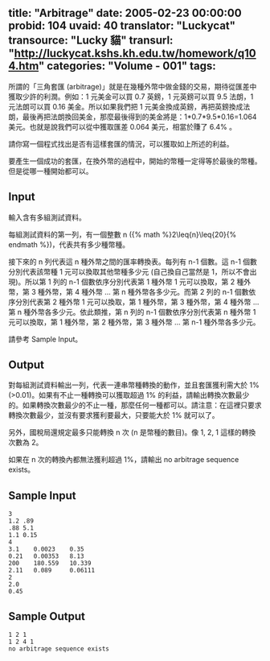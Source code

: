 title: "Arbitrage"
date: 2005-02-23 00:00:00
probid: 104
uvaid: 40
translator: "Luckycat"
transource: "Lucky 貓"
transurl: "http://luckycat.kshs.kh.edu.tw/homework/q104.htm"
categories: "Volume - 001"
tags:
---

所謂的「三角套匯 (arbitrage)」就是在幾種外幣中做金錢的交易，期待從匯差中獲取少許的利潤。例如：1 元美金可以買 0.7 英鎊，1 元英鎊可以買 9.5 法朗，1 元法朗可以買 0.16 美金。所以如果我們把 1 元美金換成英鎊，再把英鎊換成法朗，最後再把法朗換回美金，那麼最後得到的美金將是：1\*0.7\*9.5\*0.16=1.064 美元。也就是說我們可以從中獲取匯差 0.064 美元，相當於賺了 6.4% 。

請你寫一個程式找出是否有這樣套匯的情況，可以獲取如上所述的利益。

要產生一個成功的套匯，在換外幣的過程中，開始的幣種一定得等於最後的幣種。但是從哪一種開始都可以。

<!-- more -->

## Input ##

輸入含有多組測試資料。

每組測試資料的第一列，有一個整數 n ({% math %}2\leq{n}\leq{20}{% endmath %})，代表共有多少種幣種。

接下來的 n 列代表這 n 種外幣之間的匯率轉換表。每列有 n-1 個數。這 n-1 個數分別代表該幣種 1 元可以換取其他幣種多少元 (自己換自己當然是 1，所以不會出現)。所以第 1 列的 n-1 個數依序分別代表第 1 種外幣 1 元可以換取，第 2 種外幣，第 3 種外幣，第 4 種外幣 ... 第 n 種外幣各多少元。而第 2 列的 n-1 個數依序分別代表第 2 種外幣 1 元可以換取，第 1 種外幣，第 3 種外幣，第 4 種外幣 ... 第 n 種外幣各多少元。依此類推，第 n 列的 n-1 個數依序分別代表第 n 種外幣 1 元可以換取，第 1 種外幣，第 2 種外幣，第 3 種外幣 ... 第 n-1 種外幣各多少元。

請參考 Sample Input。

## Output ##

對每組測試資料輸出一列，代表一連串幣種轉換的動作，並且套匯獲利需大於 1% (>0.01)。如果有不止一種轉換可以獲取超過 1% 的利益，請輸出轉換次數最少的。如果轉換次數最少的不止一種，那麼任何一種都可以。請注意：在這裡只要求轉換次數最少，並沒有要求獲利要最大，只要能大於 1% 就可以了。

另外，國稅局還規定最多只能轉換 n 次 (n 是幣種的數目)。像 1, 2, 1 這樣的轉換次數為 2。

如果在 n 次的轉換內都無法獲利超過 1%，請輸出 no arbitrage sequence exists。

## Sample Input ##

	3
	1.2 .89
	.88 5.1
	1.1 0.15
	4
	3.1    0.0023    0.35
	0.21   0.00353   8.13 
	200    180.559   10.339
	2.11   0.089     0.06111
	2
	2.0
	0.45

## Sample Output ##

	1 2 1
	1 2 4 1
	no arbitrage sequence exists